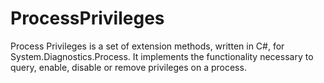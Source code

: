 # ProcessPrivileges
Process Privileges is a set of extension methods, written in C#, for System.Diagnostics.Process. It implements the functionality necessary to query, enable, disable or remove privileges on a process.
